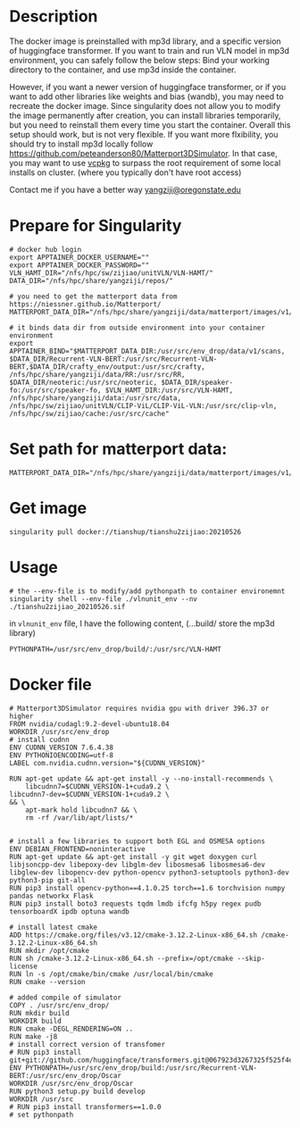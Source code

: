 # Description

The docker image is preinstalled with mp3d library, and a specific version of huggingface transformer. If you want to train and run VLN model in mp3d environment, you can safely follow the below steps: Bind your working directory to the container, and use mp3d inside the container.

However, if you want a newer version of huggingface transformer, or if you want to add other libraries like weights and bias (wandb), you may need to recreate the docker image. Since singularity does not allow you to modify the image permanently after creation, you can install libraries temporarily, but you need to reinstall them every time you start the container. Overall this setup should work, but is not very flexible. If you want more flxibility, you should try to install mp3d locally follow https://github.com/peteanderson80/Matterport3DSimulator. In that case, you may want to use [vcpkg](https://github.com/microsoft/vcpkg) to surpass the root requirement of some local installs on cluster. (where you typically don't have root access)

Contact me if you have a better way <yangziji@oregonstate.edu>

# Prepare for Singularity
```
# docker hub login
export APPTAINER_DOCKER_USERNAME=""
export APPTAINER_DOCKER_PASSWORD=""
VLN_HAMT_DIR="/nfs/hpc/sw/zijiao/unitVLN/VLN-HAMT/"
DATA_DIR="/nfs/hpc/share/yangziji/repos/"

# you need to get the matterport data from https://niessner.github.io/Matterport/
MATTERPORT_DATA_DIR="/nfs/hpc/share/yangziji/data/matterport/images/v1/scans"

# it binds data dir from outside environment into your container environment
export APPTAINER_BIND="$MATTERPORT_DATA_DIR:/usr/src/env_drop/data/v1/scans, $DATA_DIR/Recurrent-VLN-BERT:/usr/src/Recurrent-VLN-BERT,$DATA_DIR/crafty_env/output:/usr/src/crafty, /nfs/hpc/share/yangziji/data/RR:/usr/src/RR, $DATA_DIR/neoteric:/usr/src/neoteric, $DATA_DIR/speaker-fo:/usr/src/speaker-fo, $VLN_HAMT_DIR:/usr/src/VLN-HAMT, /nfs/hpc/share/yangziji/data:/usr/src/data, /nfs/hpc/sw/zijiao/unitVLN/CLIP-ViL/CLIP-ViL-VLN:/usr/src/clip-vln, /nfs/hpc/sw/zijiao/cache:/usr/src/cache"

```
# Set path for matterport data:
```
MATTERPORT_DATA_DIR="/nfs/hpc/share/yangziji/data/matterport/images/v1/scans"
```
# Get image
```singularity pull docker://tianshup/tianshu2zijiao:20210526```

# Usage
```
# the --env-file is to modify/add pythonpath to container environemnt  
singularity shell --env-file ./vlnunit_env --nv ./tianshu2zijiao_20210526.sif
```
in `vlnunit_env` file, I have the following content, (...build/ store the mp3d library)
```
PYTHONPATH=/usr/src/env_drop/build/:/usr/src/VLN-HAMT
```
# Docker file
```
# Matterport3DSimulator requires nvidia gpu with driver 396.37 or higher
FROM nvidia/cudagl:9.2-devel-ubuntu18.04
WORKDIR /usr/src/env_drop
# install cudnn
ENV CUDNN_VERSION 7.6.4.38
ENV PYTHONIOENCODING=utf-8
LABEL com.nvidia.cudnn.version="${CUDNN_VERSION}"

RUN apt-get update && apt-get install -y --no-install-recommends \
    libcudnn7=$CUDNN_VERSION-1+cuda9.2 \
libcudnn7-dev=$CUDNN_VERSION-1+cuda9.2 \
&& \
    apt-mark hold libcudnn7 && \
    rm -rf /var/lib/apt/lists/*


# install a few libraries to support both EGL and OSMESA options
ENV DEBIAN_FRONTEND=noninteractive
RUN apt-get update && apt-get install -y git wget doxygen curl libjsoncpp-dev libepoxy-dev libglm-dev libosmesa6 libosmesa6-dev libglew-dev libopencv-dev python-opencv python3-setuptools python3-dev python3-pip git-all
RUN pip3 install opencv-python==4.1.0.25 torch==1.6 torchvision numpy pandas networkx Flask
RUN pip3 install boto3 requests tqdm lmdb ifcfg h5py regex pudb tensorboardX ipdb optuna wandb

# install latest cmake
ADD https://cmake.org/files/v3.12/cmake-3.12.2-Linux-x86_64.sh /cmake-3.12.2-Linux-x86_64.sh
RUN mkdir /opt/cmake
RUN sh /cmake-3.12.2-Linux-x86_64.sh --prefix=/opt/cmake --skip-license
RUN ln -s /opt/cmake/bin/cmake /usr/local/bin/cmake
RUN cmake --version

# added compile of simulator
COPY . /usr/src/env_drop/
RUN mkdir build
WORKDIR build
RUN cmake -DEGL_RENDERING=ON ..
RUN make -j8
# install correct version of transfomer
# RUN pip3 install git+git://github.com/huggingface/transformers.git@067923d3267325f525f4e46f357360c191ba562e
ENV PYTHONPATH=/usr/src/env_drop/build:/usr/src/Recurrent-VLN-BERT:/usr/src/env_drop/Oscar
WORKDIR /usr/src/env_drop/Oscar
RUN python3 setup.py build develop
WORKDIR /usr/src
# RUN pip3 install transformers==1.0.0
# set pythonpath
```